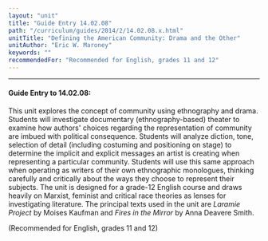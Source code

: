```yaml
---
layout: "unit"
title: "Guide Entry 14.02.08"
path: "/curriculum/guides/2014/2/14.02.08.x.html"
unitTitle: "Defining the American Community: Drama and the Other"
unitAuthor: "Eric W. Maroney"
keywords: ""
recommendedFor: "Recommended for English, grades 11 and 12"
---
```

<body>
<hr/>
<h4>
Guide Entry to 14.02.08:
</h4>
<p>
This unit explores the concept of community using ethnography and drama. Students will investigate documentary (ethnography-based) theater to examine how authors' choices regarding the representation of community are imbued with political consequence. Students will analyze diction, tone, selection of detail (including costuming and positioning on stage) to determine the implicit and explicit messages an artist is creating when representing a particular community. Students will use this same approach when operating as writers of their own ethnographic monologues, thinking carefully and critically about the ways they choose to represent their subjects. The unit is designed for a grade-12 English course and draws heavily on Marxist, feminist and critical race theories as lenses for investigating literature. The principal texts used in the unit are
<i>
Laramie Project
</i>
by Moises Kaufman and
<i>
Fires in the Mirror
</i>
by Anna Deavere Smith.
</p>
<p>
(Recommended for English, grades 11 and 12)
<b>
</b>
</p>
</body>
